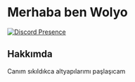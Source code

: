 # Merhaba ben Wolyo
[![Discord Presence](https://lanyard-profile-readme.vercel.app/api/810161653756198933)](https://discord.com/users/810161653756198933)
## Hakkımda
Canım sıkıldıkca altyapılarımı paşlaşıcam
